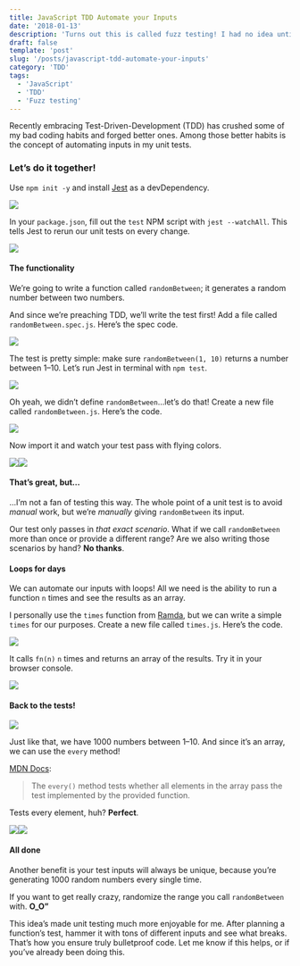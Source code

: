 ```yaml
---
title: JavaScript TDD Automate your Inputs
date: '2018-01-13'
description: 'Turns out this is called fuzz testing! I had no idea until I ran into it over a year later.'
draft: false
template: 'post'
slug: '/posts/javascript-tdd-automate-your-inputs'
category: 'TDD'
tags:
  - 'JavaScript'
  - 'TDD'
  - 'Fuzz testing'
---
```


Recently embracing Test-Driven-Development (TDD) has crushed some of my bad coding habits and forged better ones. Among those better habits is the concept of automating inputs in my unit tests.

### Let’s do it together!

Use `npm init -y` and install [Jest](https://facebook.github.io/jest/) as a devDependency.

![](https://cdn-images-1.medium.com/max/1600/1*vixhtd2IsqQ4RB7atepG-A.png)

In your `package.json`, fill out the `test` NPM script with `jest --watchAll`. This tells Jest to rerun our unit tests on every change.

![](https://cdn-images-1.medium.com/max/1600/1*e62AMrNmI8AU2iieEtDhLw.png)

#### The functionality

We’re going to write a function called `randomBetween`; it generates a random number between two numbers.

And since we’re preaching TDD, we’ll write the test first! Add a file called `randomBetween.spec.js`. Here’s the spec code.

![](https://cdn-images-1.medium.com/max/1600/1*OpagbBZA8vM-65K47ZT5og.png)

The test is pretty simple: make sure `randomBetween(1, 10)` returns a number between 1–10\. Let’s run Jest in terminal with `npm test`.

![](https://cdn-images-1.medium.com/max/1600/1*YT6rMwiTzTFaIa7Wjzhk2Q.png)

Oh yeah, we didn’t define `randomBetween`…let’s do that! Create a new file called `randomBetween.js`. Here’s the code.

![](https://cdn-images-1.medium.com/max/1600/1*OTyk29AX2mHesGXXu5TYKw.png)

Now import it and watch your test pass with flying colors.

![](https://cdn-images-1.medium.com/max/1600/1*85IqqAaDhABeJPgwpjIqNw.png)![](https://cdn-images-1.medium.com/max/1600/1*QEygLq2z3v5nQoT4bVx86g.png)

#### That’s great, but…

…I’m not a fan of testing this way. The whole point of a unit test is to avoid _manual_ work, but we’re _manually_ giving `randomBetween` its input.

Our test only passes in _that exact scenario_. What if we call `randomBetween` more than once or provide a different range? Are we also writing those scenarios by hand? **No thanks**.

#### Loops for days

We can automate our inputs with loops! All we need is the ability to run a function `n` times and see the results as an array.

I personally use the `times` function from [Ramda](http://ramdajs.com/docs/#times), but we can write a simple `times` for our purposes. Create a new file called `times.js`. Here’s the code.

![](https://cdn-images-1.medium.com/max/1600/1*YEGpooKvs_6jcyfBhfMfHw.png)

It calls `fn(n)` `n` times and returns an array of the results. Try it in your browser console.

![](https://cdn-images-1.medium.com/max/1600/1*10xBbqhuMXbpXB_duQjzVA.png)

#### Back to the tests!

![](https://cdn-images-1.medium.com/max/1600/1*2fdcfv_ih3DtzGPTIHRfZQ.png)

Just like that, we have 1000 numbers between 1–10\. And since it’s an array, we can use the `every` method!

[MDN Docs](https://developer.mozilla.org/en-US/docs/Web/JavaScript/Reference/Global_Objects/Array/every):

> The `every()` method tests whether all elements in the array pass the test implemented by the provided function.

Tests every element, huh? **Perfect**.

![](https://cdn-images-1.medium.com/max/1600/1*EAYpp-KmHr6mubK63niqMg.png)![](https://cdn-images-1.medium.com/max/1600/1*X96a4OwC2iThR4rtkCijZQ.png)

#### All done

Another benefit is your test inputs will always be unique, because you’re generating 1000 random numbers every single time.

If you want to get really crazy, randomize the range you call `randomBetween` with. **O_O”**

This idea’s made unit testing much more enjoyable for me. After planning a function’s test, hammer it with tons of different inputs and see what breaks. That’s how you ensure truly bulletproof code. Let me know if this helps, or if you’ve already been doing this.
